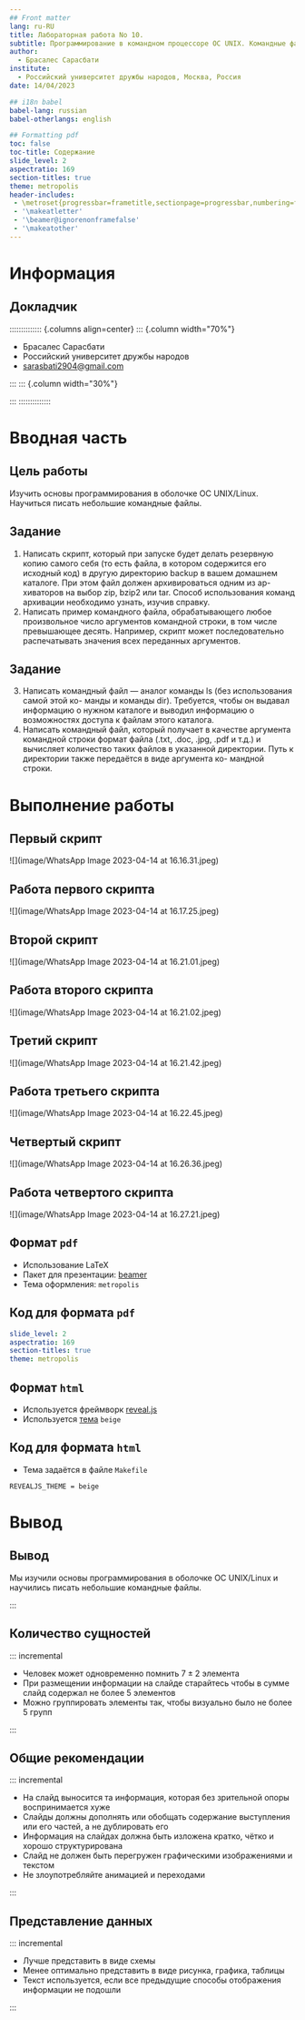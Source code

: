 ```yaml
---
## Front matter
lang: ru-RU
title: Лабораторная работа No 10.
subtitle: Программирование в командном процессоре ОС UNIX. Командные файлы
author:
  - Брасалес Сарасбати
institute:
  - Российский университет дружбы народов, Москва, Россия
date: 14/04/2023

## i18n babel
babel-lang: russian
babel-otherlangs: english

## Formatting pdf
toc: false
toc-title: Содержание
slide_level: 2
aspectratio: 169
section-titles: true
theme: metropolis
header-includes:
 - \metroset{progressbar=frametitle,sectionpage=progressbar,numbering=fraction}
 - '\makeatletter'
 - '\beamer@ignorenonframefalse'
 - '\makeatother'
---
```


# Информация

## Докладчик

:::::::::::::: {.columns align=center}
::: {.column width="70%"}

  * Брасалес Сарасбати
  * Российский университет дружбы народов
  * [sarasbati2904@gmail.com](sarasbati2904@gmail.com)


:::
::: {.column width="30%"}



:::
::::::::::::::

# Вводная часть

## Цель работы

Изучить основы программирования в оболочке ОС UNIX/Linux. Научиться писать
небольшие командные файлы.

## Задание

1. Написать скрипт, который при запуске будет делать резервную копию самого себя (то
есть файла, в котором содержится его исходный код) в другую директорию backup
в вашем домашнем каталоге. При этом файл должен архивироваться одним из ар-
хиваторов на выбор zip, bzip2 или tar. Способ использования команд архивации
необходимо узнать, изучив справку.
2. Написать пример командного файла, обрабатывающего любое произвольное число
аргументов командной строки, в том числе превышающее десять. Например, скрипт
может последовательно распечатывать значения всех переданных аргументов.

## Задание

3. Написать командный файл — аналог команды ls (без использования самой этой ко-
манды и команды dir). Требуется, чтобы он выдавал информацию о нужном каталоге
и выводил информацию о возможностях доступа к файлам этого каталога.
4. Написать командный файл, который получает в качестве аргумента командной строки
формат файла (.txt, .doc, .jpg, .pdf и т.д.) и вычисляет количество таких файлов
в указанной директории. Путь к директории также передаётся в виде аргумента ко-
мандной строки.


# Выполнение работы

## Первый скрипт

![](image/WhatsApp Image 2023-04-14 at 16.16.31.jpeg)

## Работа первого скрипта

![](image/WhatsApp Image 2023-04-14 at 16.17.25.jpeg)

## Второй скрипт

![](image/WhatsApp Image 2023-04-14 at 16.21.01.jpeg)

## Работа второго скрипта

![](image/WhatsApp Image 2023-04-14 at 16.21.02.jpeg)

## Третий скрипт

![](image/WhatsApp Image 2023-04-14 at 16.21.42.jpeg)

## Работа третьего скрипта

![](image/WhatsApp Image 2023-04-14 at 16.22.45.jpeg)

## Четвертый скрипт

![](image/WhatsApp Image 2023-04-14 at 16.26.36.jpeg)

## Работа четвертого скрипта

![](image/WhatsApp Image 2023-04-14 at 16.27.21.jpeg)

## Формат `pdf`

- Использование LaTeX
- Пакет для презентации: [beamer](https://ctan.org/pkg/beamer)
- Тема оформления: `metropolis`

## Код для формата `pdf`

```yaml
slide_level: 2
aspectratio: 169
section-titles: true
theme: metropolis
```

## Формат `html`

- Используется фреймворк [reveal.js](https://revealjs.com/)
- Используется [тема](https://revealjs.com/themes/) `beige`

## Код для формата `html`

- Тема задаётся в файле `Makefile`

```make
REVEALJS_THEME = beige 
```

# Вывод

## Вывод

Мы изучили основы программирования в оболочке ОС UNIX/Linux и научились писать небольшие командные файлы.

:::

## Количество сущностей

::: incremental

- Человек может одновременно помнить $7 \pm 2$ элемента
- При размещении информации на слайде старайтесь чтобы в сумме слайд содержал не более 5 элементов
- Можно группировать элементы так, чтобы визуально было не более 5 групп

:::

## Общие рекомендации

::: incremental

- На слайд выносится та информация, которая без зрительной опоры воспринимается хуже
- Слайды должны дополнять или обобщать содержание выступления или его частей, а не дублировать его
- Информация на слайдах должна быть изложена кратко, чётко и хорошо структурирована
- Слайд не должен быть перегружен графическими изображениями и текстом
- Не злоупотребляйте анимацией и переходами

:::

## Представление данных

::: incremental

- Лучше представить в виде схемы
- Менее оптимально представить в виде рисунка, графика, таблицы
- Текст используется, если все предыдущие способы отображения информации не подошли

:::

